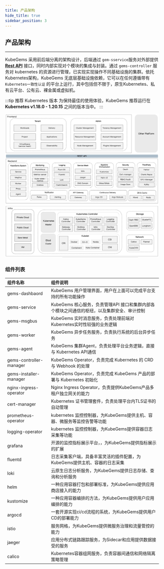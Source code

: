 ```yaml
---
title: 产品架构
hide_title: true
sidebar_position: 3
---
```


## 产品架构

---

KubeGems 采用前后端分离的架构设计，后端通过 `gem-sservice`服务对外部提供 [**Rest API**](https://www.apifox.cn/apidoc/project-729575/api-13879389) 接口，同时内部实现对个模块的集成与封装。通过 `gems-controller` 服务对 kubernetes 的资源进行管理，已实现实现操作不同基础设施的集群。依托Kubernetes架构，KubeGems 无底层基础设施依赖，它可以在任何遵循带有 `Kubernetes一致性认证` 的平台上运行，其中包括但不限于，原生Kubernetes、私有云平台、公有云、裸金属或虚拟机。

:::tip 推荐 Kubernetes 版本
为保持最佳的使用体验，KubeGems 推荐运行在 **Kubernetes v1.18.0 - 1.20.15** 之间的版本当中。
:::

![](./assets/architecture.jpg)

### 组件列表


| 组件名称                | 组件说明                                                     |
| :----------------------- | :------------------------------------------------------------ |
| gems-dashbaord          | KubeGems 用户管理界面，用户在上面可以完成平台支持的所有功能操作 |
| gems-service            | KubeGems 核心服务，负责管理API 接口和集群内部各个模块之间通信的枢纽，以及集群安全、审计控制 |
| gems-msgbus             | KubeGems 实时消息服务，负责处理前端对Kubernetes实时性较强的业务逻辑       |
| gems-worker             | KubeGems 异步任务服务，负责执行系统的后台异步任务                         |
| gems-agent              | KubeGems 集群Agent，负责处理平台业务逻辑，直接与 Kubernetes API通信 |
| gems-controller-manager | KubeGems Operator，负责完成 Kubernetes 的 CRD 与 Webhook 的处理     |
| gems-installer-manager  | KubeGems  Operator，负责完成 KubeGems 产品的部署与 Kubernetes 初始化 |
| nginx-ingress-operator  | Nginx Ingress Operator，负责提供KubeGems产品多租户独立网关的能力   |
| cert-manager            | Kubernetes 证书管理套件，负责处理平台内TLS证书的自动管理      |
| prometheus-operator     | kubernetes 监控控制器，为KubeGems提供主机、容器、微服务等监控告警等功能 |
| logging-operator        | kubernetes 监控控制器，为KubeGems提供容器日志采集等功能 |
| grafana                 | 开源的监控指标展示平台，，为KubeGems提供指标展示的扩展   |
| fluentd                 | 日志采集客户端，具备丰富灵活的插件配置，为KubeGems提供主机、容器的日志采集 |
| loki                    | 云原生日志分析服务，为KubeGems提供日志存储、查询和分析服务   |
| helm                    | 一种应用容器打包和部署标准，为KubeGems提供应用商店接入的能力 |
| kustomize               | 一种应用容器编排的方法，为KubeGems提供用户应用编排的能力     |
| argocd                  | 一套开源实现ci/cd流程的系统，为KubeGems提供用户CD的部署能力  |
| istio                   | 服务网格，为KubeGems提供微服务治理和流量管控的能力           |
| jaeger                  | 应用分布式链路跟踪服务，为Sidecar和应用提供数据接受的服务    |
| calico                  | Kubernetes容器组网服务，负责容器间通信和网络隔离策略管理     |
